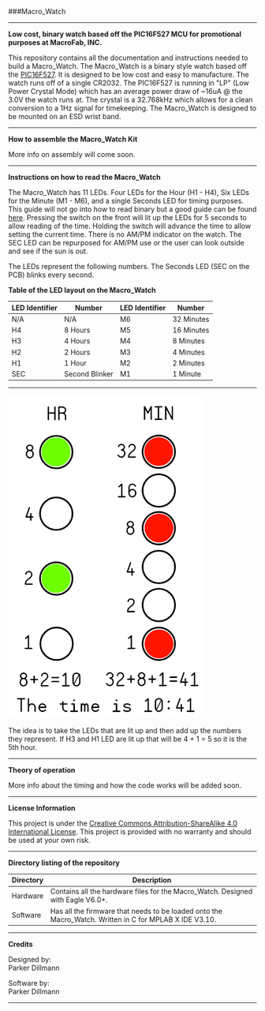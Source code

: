 ###Macro_Watch
***
**Low cost, binary watch based off the PIC16F527 MCU for promotional purposes at MacroFab, INC.**

This repository contains all the documentation and instructions needed to build a Macro_Watch. The Macro_Watch is a binary style watch based off the [PIC16F527](http://ww1.microchip.com/downloads/en/DeviceDoc/41652A.pdf). It is designed to be low cost and easy to manufacture. The watch runs off of a single CR2032. The PIC16F527 is running in "LP" (Low Power Crystal Mode) which has an average power draw of ~16uA @ the 3.0V the watch runs at. The crystal is a 32.768kHz which allows for a clean conversion to a 1Hz signal for timekeeping. The Macro_Watch is designed to be mounted on an ESD wrist band. 

***
**How to assemble the Macro_Watch Kit**

More info on assembly will come soon.

***
**Instructions on how to read the Macro_Watch**

The Macro_Watch has 11 LEDs. Four LEDs for the Hour (H1 - H4), Six LEDs for the Minute (M1 - M6), and a single Seconds LED for timing purposes. This guide will not go into how to read binary but a good guide can be found [here](http://www.wikihow.com/Read-Binary). Pressing the switch on the front will lit up the LEDs for 5 seconds to allow reading of the time. Holding the switch will advance the time to allow setting the current time. There is no AM/PM indicator on the watch. The SEC LED can be repurposed for AM/PM use or the user can look outside and see if the sun is out. 

The LEDs represent the following numbers. The Seconds LED (SEC on the PCB) blinks every second. 

**Table of the LED layout on the Macro_Watch**

| LED Identifier | Number | LED Identifier | Number
|---|---|---|---|
| N/A | N/A | M6 | 32 Minutes |
| H4 | 8 Hours | M5 | 16 Minutes |
| H3 | 4 Hours | M4 | 8 Minutes |
| H2 | 2 Hours | M3 | 4 Minutes |
| H1 | 1 Hour | M2 | 2 Minutes |
| SEC | Second Blinker | M1 | 1 Minute |

***

<a href="Example on how to read the Macro_Watch."><img src="https://github.com/MacroFab/Macro_Watch/blob/master/Example_Binary_Reading.png" width="400"></a>

The idea is to take the LEDs that are lit up and then add up the numbers they represent. If H3 and H1 LED are lit up that will be 4 + 1 = 5 so it is the 5th hour. 

***
**Theory of operation**

More info about the timing and how the code works will be added soon.

***
**License Information**

This project is under the [Creative Commons Attribution-ShareAlike 4.0 International License](LICENSE.md). This project is provided with no warranty and should be used at your own risk. 

***
**Directory listing of the repository**

| Directory | Description |
|---|---|
| Hardware | Contains all the hardware files for the Macro_Watch. Designed with Eagle V6.0+. | 
| Software | Has all the firmware that needs to be loaded onto the Macro_Watch. Written in C for MPLAB X IDE V3.10. |

***
**Credits**

Designed by:   
Parker Dillmann  

Software by:   
Parker Dillmann  

***




